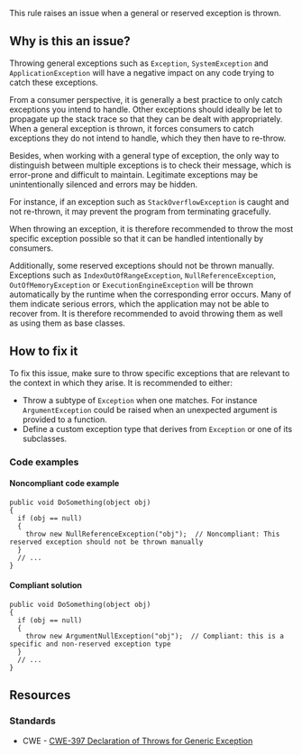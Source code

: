 This rule raises an issue when a general or reserved exception is thrown.

## Why is this an issue?

Throwing general exceptions such as `Exception`, `SystemException` and `ApplicationException` will have a negative
impact on any code trying to catch these exceptions.

From a consumer perspective, it is generally a best practice to only catch exceptions you intend to handle. Other exceptions should ideally be let
to propagate up the stack trace so that they can be dealt with appropriately. When a general exception is thrown, it forces consumers to catch
exceptions they do not intend to handle, which they then have to re-throw.

Besides, when working with a general type of exception, the only way to distinguish between multiple exceptions is to check their message, which is
error-prone and difficult to maintain. Legitimate exceptions may be unintentionally silenced and errors may be hidden.

For instance, if an exception such as `StackOverflowException` is caught and not re-thrown, it may prevent the program from terminating
gracefully.

When throwing an exception, it is therefore recommended to throw the most specific exception possible so that it can be handled intentionally by
consumers.

Additionally, some reserved exceptions should not be thrown manually. Exceptions such as `IndexOutOfRangeException`,
`NullReferenceException`, `OutOfMemoryException` or `ExecutionEngineException` will be thrown automatically by the
runtime when the corresponding error occurs. Many of them indicate serious errors, which the application may not be able to recover from. It is
therefore recommended to avoid throwing them as well as using them as base classes.

## How to fix it

To fix this issue, make sure to throw specific exceptions that are relevant to the context in which they arise. It is recommended to either:

- Throw a subtype of `Exception` when one matches. For instance `ArgumentException` could be raised when an unexpected
  argument is provided to a function.
- Define a custom exception type that derives from `Exception` or one of its subclasses.

### Code examples

#### Noncompliant code example

    public void DoSomething(object obj)
    {
      if (obj == null)
      {
        throw new NullReferenceException("obj");  // Noncompliant: This reserved exception should not be thrown manually
      }
      // ...
    }

#### Compliant solution

    public void DoSomething(object obj)
    {
      if (obj == null)
      {
        throw new ArgumentNullException("obj");  // Compliant: this is a specific and non-reserved exception type
      }
      // ...
    }

## Resources

### Standards

- CWE - [CWE-397 Declaration of Throws for Generic Exception](https://cwe.mitre.org/data/definitions/397)